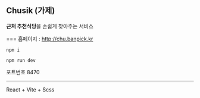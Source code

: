 ## Chusik (가제)

**근처 추천식당**을 손쉽게 찾아주는 서비스


===
홈페이지 : http://chu.banpick.kr



```
npm i

npm run dev

```
포트번호 8470



---

React + Vite + Scss

